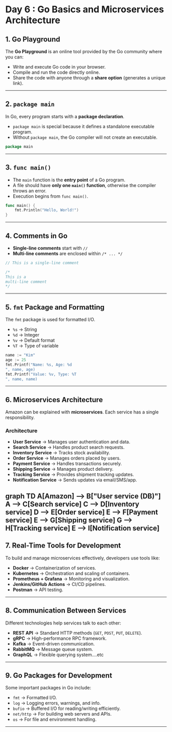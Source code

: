 # Day 6 : Go Basics and Microservices Architecture

## 1. Go Playground
The **Go Playground** is an online tool provided by the Go community where you can:
- Write and execute Go code in your browser.
- Compile and run the code directly online.
- Share the code with anyone through a **share option** (generates a unique link).


---

## 2. `package main`
In Go, every program starts with a **package declaration**.

- `package main` is special because it defines a standalone executable program.
- Without `package main`, the Go compiler will not create an executable.

```go
package main
```

---

## 3. `func main()`
- The `main` function is the **entry point** of a Go program.
- A file should have **only one `main()` function**, otherwise the compiler throws an error.
- Execution begins from `func main()`.

```go
func main() {
    fmt.Println("Hello, World!")
}
```

---

## 4. Comments in Go
- **Single-line comments** start with `//`
- **Multi-line comments** are enclosed within `/* ... */`

```go
// This is a single-line comment

/*
This is a 
multi-line comment
*/
```

---

## 5. `fmt` Package and Formatting
The `fmt` package is used for formatted I/O.

- `%s` → String
- `%d` → Integer
- `%v` → Default format
- `%T` → Type of variable

```go
name := "Kim"
age := 25
fmt.Printf("Name: %s, Age: %d
", name, age)
fmt.Printf("Value: %v, Type: %T
", name, name)
```

---

## 6. Microservices Architecture

Amazon can be explained with **microservices**. Each service has a single responsibility.

### Architecture
- **User Service** → Manages user authentication and data.
- **Search Service** → Handles product search requests.
- **Inventory Service** → Tracks stock availability.
- **Order Service** → Manages orders placed by users.
- **Payment Service** → Handles transactions securely.
- **Shipping Service** → Manages product delivery.
- **Tracking Service** → Provides shipment tracking updates.
- **Notification Service** → Sends updates via email/SMS/app.

graph TD
    A[Amazon] --> B["User service (DB)"]
    A --> C[Search service]
    C --> D[Inventory service]
    D --> E[Order service]
    E --> F[Payment service]
    E --> G[Shipping service]
    G --> H[Tracking service]
    E --> I[Notification service]
---

## 7. Real-Time Tools for Development
To build and manage microservices effectively, developers use tools like:
- **Docker** → Containerization of services.
- **Kubernetes** → Orchestration and scaling of containers.
- **Prometheus + Grafana** → Monitoring and visualization.
- **Jenkins/GitHub Actions** → CI/CD pipelines.
- **Postman** → API testing.

---

## 8. Communication Between Services
Different technologies help services talk to each other:

- **REST API** → Standard HTTP methods (`GET`, `POST`, `PUT`, `DELETE`).
- **gRPC** → High-performance RPC framework.
- **Kafka** → Event-driven communication.
- **RabbitMQ** → Message queue system.
- **GraphQL** → Flexible querying system....etc

---

## 9. Go Packages for Development
Some important packages in Go include:
- `fmt` → Formatted I/O.
- `log` → Logging errors, warnings, and info.
- `bufio` → Buffered I/O for reading/writing efficiently.
- `net/http` → For building web servers and APIs.
- `os` → For file and environment handling.

---
